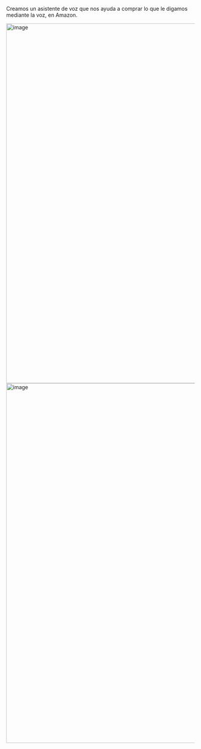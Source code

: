 Creamos un asistente de voz que nos ayuda a comprar lo que le digamos mediante la voz, en Amazon.

<img width="960" alt="image" src="https://github.com/Juanscancelada/asistente-de-voz/assets/123410586/abd57769-a71c-481c-86b5-f72f1d50b0c0">
<img width="960" alt="image" src="https://github.com/Juanscancelada/asistente-de-voz/assets/123410586/33060405-4040-4c23-9f83-33771544c044">

